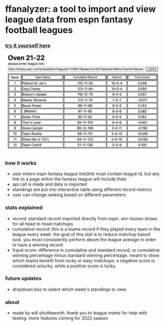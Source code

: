 # ffanalyzer: a tool to import and view league data from espn fantasy football leagues

### [try it yourself here](https://willshuttleworth.github.io/ffanalyzer/src/ffanalyzer.html)

![](img/sample.png)

### how it works

* user enters espn fantasy league link(link must contain league id, but any link to a page within the fantasy league will include that)
* api call is made and data is imported
* standings are put into interactive table using different record metrics
* user can change ranking based on different parameters

### stats explained

* record: standard record imported directly from espn. win-losses-draws for all head to head matchups   
* cumulative record: this is a teams record if they played every team in the league every week. the goal of this stat is to reduce matchup based luck. you must consistently perform above the league average in order to have a winning record
* fraud score: difference in cumulative and standard record, or cumulative winning percentage minus standard winning percentage. meant to show which teams benefit from lucky or easy matchups. a negative score is considered unlucky, while a positive score is lucky.

### future updates

* dropdown box to select which week's standings to view

### about

* made by will shuttleworth. thank you to league mates for help with testing. more features coming for 2022 season

